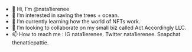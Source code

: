 - 👋 Hi, I’m @nata1ierenee
- 👀 I’m interested in saving the trees + ocean.
- 🌱 I’m currently learning how the world of NFTs work. 
- 💞️ I’m looking to collaborate on my small biz called Act Accordingly LLC.
- 📫 How to reach me : IG nata1ierenee. Twitter nata1ierenee. Snapchat thenattiepattie.

